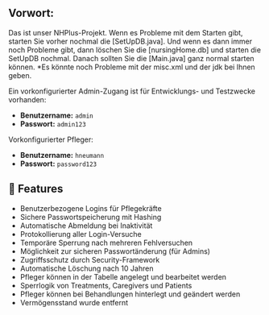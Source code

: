 ## Vorwort:

Das ist unser NHPlus-Projekt. 
Wenn es Probleme mit dem Starten gibt, starten Sie vorher nochmal die [SetUpDB.java].
Und wenn es dann immer noch Probleme gibt, dann löschen Sie die [nursingHome.db] und starten die SetUpDB nochmal.
Danach sollten Sie die [Main.java] ganz normal starten können.
*Es könnte noch Probleme mit der misc.xml und der jdk bei Ihnen geben.

Ein vorkonfigurierter Admin-Zugang ist für Entwicklungs- und Testzwecke vorhanden:

- **Benutzername:** `admin`
- **Passwort:** `admin123`

Vorkonfigurierter Pfleger:

- **Benutzername:** `hneumann`
- **Passwort:** `password123`

## 🔐 Features

- Benutzerbezogene Logins für Pflegekräfte
- Sichere Passwortspeicherung mit Hashing
- Automatische Abmeldung bei Inaktivität
- Protokollierung aller Login-Versuche
- Temporäre Sperrung nach mehreren Fehlversuchen
- Möglichkeit zur sicheren Passwortänderung (für Admins)
- Zugriffsschutz durch Security-Framework
- Automatische Löschung nach 10 Jahren
- Pfleger können in der Tabelle angelegt und bearbeitet werden
- Sperrlogik von Treatments, Caregivers und Patients
- Pfleger können bei Behandlungen hinterlegt und geändert werden
- Vermögensstand wurde entfernt

